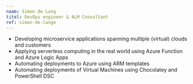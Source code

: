 ```yaml
---
naam: Simon de Lang
titel: DevOps engineer & ALM Consultant
ref: simon-de-lange
---
```

* Developing microservice applications spanning multiple (virtual) clouds and customers 
* Applying serverless computing in the real world using Azure Function and Azure Logic Apps 
* Automating deployments to Azure using ARM templates 
* Automating deployments of Virtual Machines using Chocolatey and PowerShell DSC